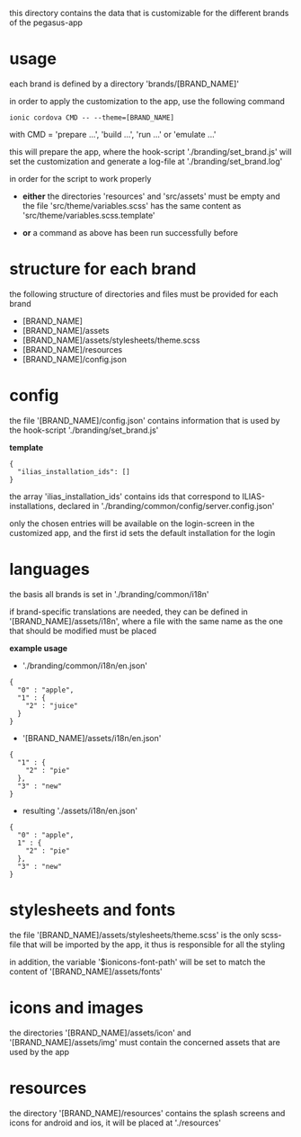 this directory contains the data that is customizable for the different brands of the pegasus-app

# usage

each brand is defined by a directory 'brands/[BRAND_NAME]'

in order to apply the customization to the app, use the following command

    ionic cordova CMD -- --theme=[BRAND_NAME]

with CMD = 'prepare ...', 'build ...', 'run ...' or 'emulate ...'

this will prepare the app, where the hook-script './branding/set_brand.js' will set the customization and generate a log-file at './branding/set_brand.log'

in order for the script to work properly

* __either__ the directories 'resources' and 'src/assets' must be empty and the file 'src/theme/variables.scss' has the same content as 'src/theme/variables.scss.template'

* __or__ a command as above has been run successfully before

# structure for each brand

the following structure of directories and files must be provided for each brand

* [BRAND_NAME]
* [BRAND_NAME]/assets
* [BRAND_NAME]/assets/stylesheets/theme.scss
* [BRAND_NAME]/resources
* [BRAND_NAME]/config.json

# config

the file '[BRAND_NAME]/config.json' contains information that is used by the hook-script './branding/set_brand.js'

__template__

```
{
  "ilias_installation_ids": []
}
```

the array 'ilias_installation_ids' contains ids that correspond to ILIAS-installations, declared in './branding/common/config/server.config.json'

only the chosen entries will be available on the login-screen in the customized app, and the first id sets the default installation for the login

# languages

the basis all brands is set in './branding/common/i18n'

if brand-specific translations are needed, they can be defined in '[BRAND_NAME]/assets/i18n', where a file with the same name as the one that should be modified must be placed

__example usage__
* './branding/common/i18n/en.json'

```
{
  "0" : "apple",
  "1" : {
    "2" : "juice"
  }
}
```

* '[BRAND_NAME]/assets/i18n/en.json'

```
{
  "1" : {
    "2" : "pie"
  },
  "3" : "new"
}
```

* resulting './assets/i18n/en.json'

```
{
  "0" : "apple",
  1" : {
    "2" : "pie"
  },
  "3" : "new"
}
```

# stylesheets and fonts

the file '[BRAND_NAME]/assets/stylesheets/theme.scss' is the only scss-file that will be imported by the app, it thus is responsible for all the styling

in addition, the variable '$ionicons-font-path' will be set to match the content of '[BRAND_NAME]/assets/fonts'

# icons and images

the directories '[BRAND_NAME]/assets/icon' and '[BRAND_NAME]/assets/img' must contain the concerned assets that are used by the app

# resources

the directory '[BRAND_NAME]/resources' contains the splash screens and icons for android and ios, it will be placed at './resources'
